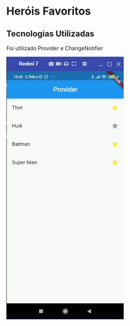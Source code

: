 # Heróis Favoritos

## Tecnologias Utilizadas

Foi utilizado Provider e ChangeNotifier

![alt text](https://github.com/desenvolvimentoarivan/Flutterando/blob/main/Provider/herois_favoritos/img/img.png)
